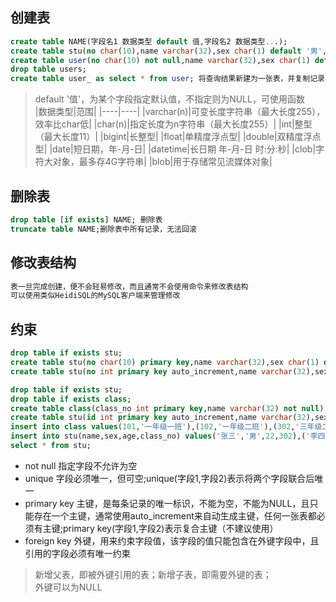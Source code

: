 ## 创建表
```SQL
create table NAME(字段名1 数据类型 default 值,字段名2 数据类型...);
create table stu(no char(10),name varchar(32),sex char(1) default '男',age int,email varchar(255));
create table user(no char(10) not null,name varchar(32),sex char(1) default '男',age int,email varchar(255),create_time datetime default now());
drop table users;
create table user_ as select * from user; 将查询结果新建为一张表，并复制记录
```
>default '值'，为某个字段指定默认值，不指定则为NULL，可使用函数  
|数据类型|范围|
|----|----|
|varchar(n)|可变长度字符串（最大长度255），效率比char低|
|char(n)|指定长度为n字符串（最大长度255）|
|int|整型（最大长度11）|
|bigint|长整型|
|float|单精度浮点型|
|double|双精度浮点型|
|date|短日期，年-月-日|
|datetime|长日期 年-月-日 时:分:秒|
|clob|字符大对象，最多存4G字符串|
|blob|用于存储常见流媒体对象|

## 删除表
```SQL
drop table [if exists] NAME; 删除表
truncate table NAME;删除表中所有记录，无法回滚
```
## 修改表结构
```SQL
表一旦完成创建，便不会轻易修改，而且通常不会使用命令来修改表结构
可以使用类似HeidiSQL的MySQL客户端来管理修改
```
## 约束
```SQL
drop table if exists stu;
create table stu(no char(10) primary key,name varchar(32),sex char(1) default '男',age int,email varchar(255));
create table stu(no int primary key auto_increment,name varchar(32),sex char(1) default '男',age int,email varchar(255));

drop table if exists stu;
drop table if exists class;
create table class(class_no int primary key,name varchar(32) not null);
create table stu(id int primary key auto_increment,name varchar(32),sex char(1) not null,age int not null,class_no int not null,foreign key(class_no) references class(class_no));
insert into class values(101,'一年级一班'),(102,'一年级二班'),(302,'三年级二班');
insert into stu(name,sex,age,class_no) values('张三','男',22,302),('李四','男',14,101),('王五','女',16,102);
select * from stu;

```
- not null 指定字段不允许为空
- unique 字段必须唯一，但可空;unique(字段1,字段2)表示将两个字段联合后唯一
- primary key 主键，是每条记录的唯一标识，不能为空，不能为NULL，且只能存在一个主键，通常使用auto_increment来自动生成主键，任何一张表都必须有主键;primary key(字段1,字段2)表示复合主键（不建议使用）
- foreign key 外键，用来约束字段值，该字段的值只能包含在外键字段中，且引用的字段必须有唯一约束
>新增父表，即被外键引用的表；新增子表，即需要外键的表；  
>外键可以为NULL